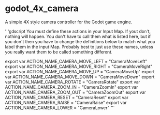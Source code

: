 # godot_4x_camera
A simple 4X style camera controller for the Godot game engine.

'''gdscript
You must define these actions in your Input Map. If yout don't, nothing will happen. 
You don't have to call them what is listed here, but if you don't then you have to change the definitions below
to match what you label them in the input Map. Probably best to just use these names, unless you
really want them to be called something different.

export var ACTION_NAME_CAMERA_MOVE_LEFT = "CameraMoveLeft"
export var ACTION_NAME_CAMERA_MOVE_RIGHT = "CameraMoveRight"
export var ACTION_NAME_CAMERA_MOVE_UP = "CameraMoveUp"
export var ACTION_NAME_CAMERA_MOVE_DOWN = "CameraMoveDown"
export var ACTION_NAME_CAMERA_ROTATE = "CameraRotate"
export var ACTION_NAME_CAMERA_ZOOM_IN = "CameraZoomIn"
export var ACTION_NAME_CAMERA_ZOOM_OUT = "CameraZoomOut"
export var ACTION_NAME_CAMERA_RESET = "CameraReset"
export var ACTION_NAME_CAMERA_RAISE = "CameraRaise"
export var ACTION_NAME_CAMERA_LOWER = "CameraLower"
'''

